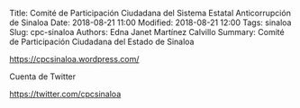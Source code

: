 Title: Comité de Participación Ciudadana del Sistema Estatal Anticorrupción de Sinaloa
Date: 2018-08-21 11:00
Modified: 2018-08-21 12:00
Tags: sinaloa
Slug: cpc-sinaloa
Authors: Edna Janet Martínez Calvillo
Summary: Comité de Participación Ciudadana del Estado de Sinaloa

<https://cpcsinaloa.wordpress.com/>

Cuenta de Twitter

<https://twitter.com/cpcsinaloa>
 
